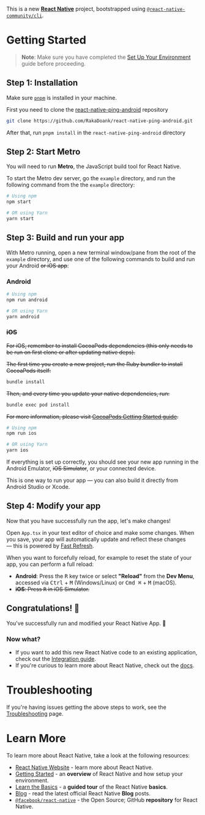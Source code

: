 This is a new [**React Native**](https://reactnative.dev) project, bootstrapped using [`@react-native-community/cli`](https://github.com/react-native-community/cli).

# Getting Started

> **Note**: Make sure you have completed the [Set Up Your Environment](https://reactnative.dev/docs/set-up-your-environment) guide before proceeding.

## Step 1: Installation

Make sure [`pnpm`](https://pnpm.io/installation) is installed in your machine.

First you need to clone the [react-native-ping-android](https://github.com/RakaDoank/react-native-ping-android) repository
```sh
git clone https://github.com/RakaDoank/react-native-ping-android.git
```

After that, run `pnpm install` in the `react-native-ping-android` directory

## Step 2: Start Metro

You will need to run **Metro**, the JavaScript build tool for React Native.

To start the Metro dev server, go the `example` directory, and run the following command from the the `example` directory:

```sh
# Using npm
npm start

# OR using Yarn
yarn start
```

## Step 3: Build and run your app

With Metro running, open a new terminal window/pane from the root of the `example` directory, and use one of the following commands to build and run your Android ~~or iOS app~~:

### Android

```sh
# Using npm
npm run android

# OR using Yarn
yarn android
```

### ~~iOS~~

~~For iOS, remember to install CocoaPods dependencies (this only needs to be run on first clone or after updating native deps).~~

~~The first time you create a new project, run the Ruby bundler to install CocoaPods itself:~~

```sh
bundle install
```

~~Then, and every time you update your native dependencies, run:~~

```sh
bundle exec pod install
```

~~For more information, please visit [CocoaPods Getting Started guide](https://guides.cocoapods.org/using/getting-started.html).~~

```sh
# Using npm
npm run ios

# OR using Yarn
yarn ios
```
If everything is set up correctly, you should see your new app running in the Android Emulator, ~~iOS Simulator~~, or your connected device.

This is one way to run your app — you can also build it directly from Android Studio or Xcode.

## Step 4: Modify your app

Now that you have successfully run the app, let's make changes!

Open `App.tsx` in your text editor of choice and make some changes. When you save, your app will automatically update and reflect these changes — this is powered by [Fast Refresh](https://reactnative.dev/docs/fast-refresh).

When you want to forcefully reload, for example to reset the state of your app, you can perform a full reload:

- **Android**: Press the <kbd>R</kbd> key twice or select **"Reload"** from the **Dev Menu**, accessed via <kbd>Ctrl</kbd> + <kbd>M</kbd> (Windows/Linux) or <kbd>Cmd ⌘</kbd> + <kbd>M</kbd> (macOS).
- ~~**iOS**: Press <kbd>R</kbd> in iOS Simulator.~~

## Congratulations! :tada:

You've successfully run and modified your React Native App. :partying_face:

### Now what?

- If you want to add this new React Native code to an existing application, check out the [Integration guide](https://reactnative.dev/docs/integration-with-existing-apps).
- If you're curious to learn more about React Native, check out the [docs](https://reactnative.dev/docs/getting-started).

# Troubleshooting

If you're having issues getting the above steps to work, see the [Troubleshooting](https://reactnative.dev/docs/troubleshooting) page.

# Learn More

To learn more about React Native, take a look at the following resources:

- [React Native Website](https://reactnative.dev) - learn more about React Native.
- [Getting Started](https://reactnative.dev/docs/environment-setup) - an **overview** of React Native and how setup your environment.
- [Learn the Basics](https://reactnative.dev/docs/getting-started) - a **guided tour** of the React Native **basics**.
- [Blog](https://reactnative.dev/blog) - read the latest official React Native **Blog** posts.
- [`@facebook/react-native`](https://github.com/facebook/react-native) - the Open Source; GitHub **repository** for React Native.
